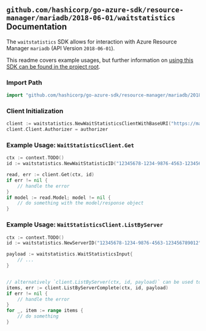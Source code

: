
## `github.com/hashicorp/go-azure-sdk/resource-manager/mariadb/2018-06-01/waitstatistics` Documentation

The `waitstatistics` SDK allows for interaction with Azure Resource Manager `mariadb` (API Version `2018-06-01`).

This readme covers example usages, but further information on [using this SDK can be found in the project root](https://github.com/hashicorp/go-azure-sdk/tree/main/docs).

### Import Path

```go
import "github.com/hashicorp/go-azure-sdk/resource-manager/mariadb/2018-06-01/waitstatistics"
```


### Client Initialization

```go
client := waitstatistics.NewWaitStatisticsClientWithBaseURI("https://management.azure.com")
client.Client.Authorizer = authorizer
```


### Example Usage: `WaitStatisticsClient.Get`

```go
ctx := context.TODO()
id := waitstatistics.NewWaitStatisticID("12345678-1234-9876-4563-123456789012", "example-resource-group", "serverValue", "waitStatisticsIdValue")

read, err := client.Get(ctx, id)
if err != nil {
	// handle the error
}
if model := read.Model; model != nil {
	// do something with the model/response object
}
```


### Example Usage: `WaitStatisticsClient.ListByServer`

```go
ctx := context.TODO()
id := waitstatistics.NewServerID("12345678-1234-9876-4563-123456789012", "example-resource-group", "serverValue")

payload := waitstatistics.WaitStatisticsInput{
	// ...
}


// alternatively `client.ListByServer(ctx, id, payload)` can be used to do batched pagination
items, err := client.ListByServerComplete(ctx, id, payload)
if err != nil {
	// handle the error
}
for _, item := range items {
	// do something
}
```
